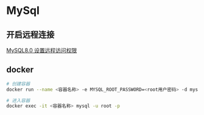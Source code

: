 # MySql

## 开启远程连接

[MySQL8.0 设置远程访问权限](https://zhuanlan.zhihu.com/p/587097435)

## docker

```sh
# 创建容器
docker run --name <容器名称> -e MYSQL_ROOT_PASSWORD=<root用户密码> -d mysql:latest

# 进入容器
docker exec -it <容器名称> mysql -u root -p
```
